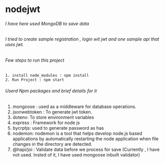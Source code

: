 # nodejwt

###### I have here used MongoDB to save data
###### I tried to create sample registration , login wit jwt and one sample api that uses jwt.

###### Few steps to run this project
``` 
1. install node_modules : npm install
2. Run Project : npm start
```

###### Userd Npm packages and brief details for it
1. mongoose : used as a middleware for database operations.
2. jsonwebtoken : To generate jwt token.
3. dotenv: To store environment variables
4. express : Framework for node js
5. bycrptjs: used to generate password as has
6. nodemon: nodemon is a tool that helps develop node.js based applications by automatically restarting the             node application when file changes in the directory are detected.
7. @hapi/joi : Validate data before we process for save (Currently , I have not used. Insted of it, I have                  used mongoose inbuilt validator)